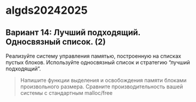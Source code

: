# algds20242025
## Вариант 14: Лучший подходящий. Односвязный список. (2)
Реализуйте систему управления памятью, построенную на списках пустых блоков. Используйте
односвязный список и стратегию “лучший подходящий”.
> Напишите функции выделения и освобождения памяти блоками произвольного размера.
> Сравните производительность вашей системы с стандартным malloc/free

